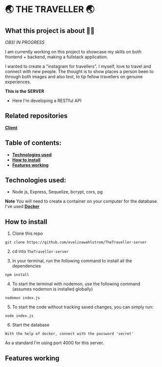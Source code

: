  # :earth_asia: THE TRAVELLER :earth_asia:
 
## What this project is about :woman_technologist: 

*OBS! IN PROGRESS*

I am currently working on this project to showcase my skills on both frontend + backend, making a fullstack application.

I wanted to create a "instagram for travellers". I myself, love to travel and connect with new people. The thought is to show places a person been to through both images and also text, to tip fellow travellers on genuine experiences.

**This is the SERVER**
- Here I'm developing a RESTful API

## Related repositories
**[Client](https://github.com/evelinawahlstrom/TheTraveller-client)**

## Table of contents:
- **[Technologies used](#technologies-used)**
- **[How to install](#how-to-install)**
- **[Features working](#features-working)**

## Technologies used:
- Node js, Express, Sequelize, bcrypt, cors, pg 

**Note** You will need to create a container on your computer for the database. I've used **[Docker](https://www.docker.com/)**

## How to install

1. Clone this repo 

`git clone https://github.com/evelinawahlstrom/TheTraveller-server `

2. cd into `TheTraveller-server`

3. In your terminal, run the following command to install all the dependencies

```
npm install
```

4. To start the terminal with nodemon, use the following command (assumes nodemon is installed globally)

```
nodemon index.js
```
 
5. To start the code without tracking saved changes, you can simply run:

```
node index.js
```

6. Start the database

```
With the help of docker, connect with the password 'secret'
```

As a standard I'm using port 4000 for this server.

## Features working
